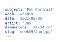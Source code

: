 ```yaml
---
subject: 'Pet Portrait'
week: 'week59'
date: '2021-05-05'
artist: 'Jan'
dimensions: '30x24 cm'
slug: 'week59/Jan.jpg'
---
```

